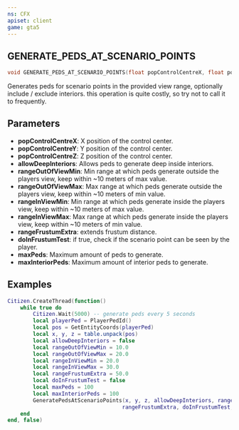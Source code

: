 ```yaml
---
ns: CFX
apiset: client
game: gta5
---
```

## GENERATE_PEDS_AT_SCENARIO_POINTS

```c
void GENERATE_PEDS_AT_SCENARIO_POINTS(float popControlCentreX, float popControlCentreY, float popControlCentreZ, BOOL allowDeepInteriors, float rangeOutOfViewMin, float  rangeOutOfViewMax, float rangeInViewMin, float rangeInViewMax, float rangeFrustumExtra, bool doInFrustumTest, int maxPeds, int maxInteriorPeds);
```

Generates peds for scenario points in the provided view range, optionally include / exclude interiors.
this operation is quite costly, so try not to call it to frequently.

## Parameters
* **popControlCentreX**: X position of the control center.
* **popControlCentreY**: Y position of the control center.
* **popControlCentreZ**: Z position of the control center.
* **allowDeepInteriors**: Allows peds to generate deep inside interiors.
* **rangeOutOfViewMin**: Min range at which peds generate outside the players view, keep within ~10 meters of max value.
* **rangeOutOfViewMax**: Max range at which peds generate outside the players view, keep within ~10 meters of min value.
* **rangeInViewMin**: Min range at which peds generate inside the players view, keep within ~10 meters of max value.
* **rangeInViewMax**: Max range at which peds generate inside the players view, keep within ~10 meters of min value.
* **rangeFrustumExtra**: extends frustum distance.
* **doInFrustumTest**: if true, check if the scenario point can be seen by the player.
* **maxPeds**: Maximum amount of peds to generate.
* **maxInteriorPeds**: Maximum amount of interior peds to generate.

## Examples
```lua
Citizen.CreateThread(function()
    while true do
        Citizen.Wait(5000) -- generate peds every 5 seconds
        local playerPed = PlayerPedId()
        local pos = GetEntityCoords(playerPed)
        local x, y, z = table.unpack(pos)
        local allowDeepInteriors = false
        local rangeOutOfViewMin = 10.0
        local rangeOutOfViewMax = 20.0
        local rangeInViewMin = 20.0
        local rangeInViewMax = 30.0
        local rangeFrustumExtra = 50.0
        local doInFrustumTest = false
        local maxPeds = 100
        local maxInteriorPeds = 100
        GeneratePedsAtScenarioPoints(x, y, z, allowDeepInteriors, rangeOutOfViewMin, rangeOutOfViewMax, rangeInViewMin, rangeInViewMax,
                                    rangeFrustumExtra, doInFrustumTest, maxPeds, maxInteriorPeds)
    end
end, false)
```